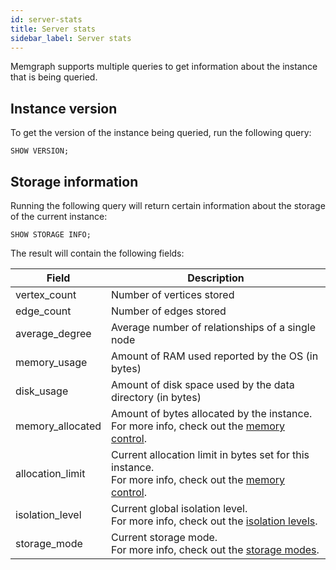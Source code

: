 ```yaml
---
id: server-stats
title: Server stats
sidebar_label: Server stats
---
```


Memgraph supports multiple queries to get information about the instance that is
being queried.

## Instance version

To get the version of the instance being queried, run the following query:

```cypher
SHOW VERSION;
```

## Storage information

Running the following query will return certain information about the storage of
the current instance:

```cypher
SHOW STORAGE INFO;
```

The result will contain the following fields:

| Field            | Description                                                                                                                                  |
| ---------------- | -------------------------------------------------------------------------------------------------------------------------------------------- |
| vertex_count     | Number of vertices stored                                                                                                                    |
| edge_count       | Number of edges stored                                                                                                                       |
| average_degree   | Average number of relationships of a single node                                                                                                            |
| memory_usage     | Amount of RAM used reported by the OS (in bytes)                                                                                             |
| disk_usage       | Amount of disk space used by the data directory (in bytes)                                                                                   |
| memory_allocated | Amount of bytes allocated by the instance.<br/>For more info, check out the [memory control](/reference-guide/memory-control.md).               |
| allocation_limit | Current allocation limit in bytes set for this instance.<br/>For more info, check out the [memory control](/reference-guide/memory-control.md). |
| isolation_level | Current global isolation level.<br/>For more info, check out the [isolation levels](/reference-guide/transactions.md). |
| storage_mode | Current storage mode.<br/>For more info, check out the [storage modes](/reference-guide/storage-modes.md). |
